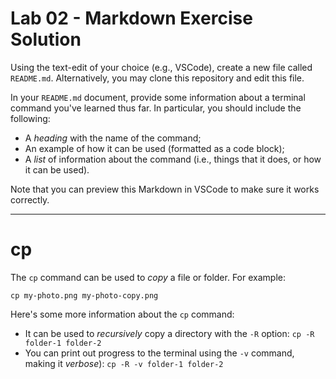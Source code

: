 # Lab 02 - Markdown Exercise Solution
Using the text-edit of your choice (e.g., VSCode), create a new file called `README.md`. Alternatively, you may clone this repository and edit this file.

In your `README.md` document, provide some information about a terminal command you've learned thus far. In particular, you should include the following:

- A _heading_ with the name of the command;
- An example of how it can be used (formatted as a code block);
- A _list_ of information about the command (i.e., things that it does, or how it can be used).

Note that you can preview this Markdown in VSCode to make sure it works correctly.

---

# cp
The `cp` command can be used to _copy_ a file or folder. For example:

```
cp my-photo.png my-photo-copy.png
```

Here's some more information about the `cp` command:

- It can be used to _recursively_ copy a directory with the `-R` option: `cp -R folder-1 folder-2`
- You can print out progress to the terminal using the `-v` command, making it _verbose_): `cp -R -v folder-1 folder-2`